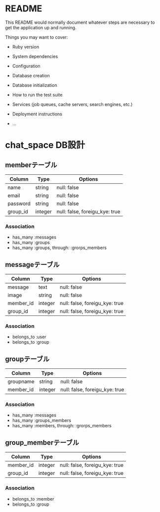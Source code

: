 # README

This README would normally document whatever steps are necessary to get the
application up and running.

Things you may want to cover:

* Ruby version

* System dependencies

* Configuration

* Database creation

* Database initialization

* How to run the test suite

* Services (job queues, cache servers, search engines, etc.)

* Deployment instructions

* ...

# chat_space DB設計
## memberテーブル
|Column|Type|Options|
|------|----|-------|
|name|string|null: false|
|email|string|null: false|
|password|string|null: false|
|group_id|integer|null: false, foreigu_kye: true|
### Association
- has_many :messages
- has_many :groups
- has_many  :groups,  through:  :grorps_members

## messageテーブル
|Column|Type|Options|
|------|----|-------|
|message|text|null: false|
|image|string|null: false|
|member_id|integer|null: false, foreigu_kye: true|
|group_id|integer|null: false, foreigu_kye: true|
### Association
- belongs_to :user
- belongs_to :group

## groupテーブル
|Column|Type|Options|
|------|----|-------|
|groupname|string|null: false|
|member_id|integer|null: false, foreigu_kye: true|
### Association
- has_many :messages
- has_many :groups_members
- has_many  :members,  through:  :grorps_members

## group_memberテーブル
|Column|Type|Options|
|------|----|-------|
|member_id|integer|null: false, foreigu_kye: true|
|group_id|integer|null: false, foreigu_kye: true|
### Association
- belongs_to :member
- belongs_to :group
